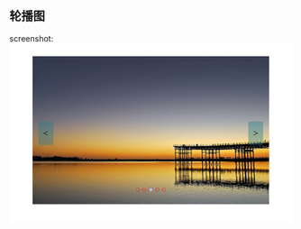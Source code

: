## 轮播图
screenshot:  
![Image](https://github.com/yaommxs/demo/blob/master/banner/img/Screenshot.png?raw=true)
